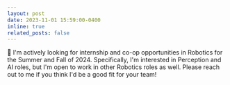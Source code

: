 ```yaml
---
layout: post
date: 2023-11-01 15:59:00-0400
inline: true
related_posts: false
---
```

:mega: I'm actively looking for internship and co-op opportunities in Robotics for the Summer and Fall of 2024. Specifically, I'm interested in Perception and AI roles, but I'm open to work in other Robotics roles as well. Please reach out to me if you think I'd be a good fit for your team!
